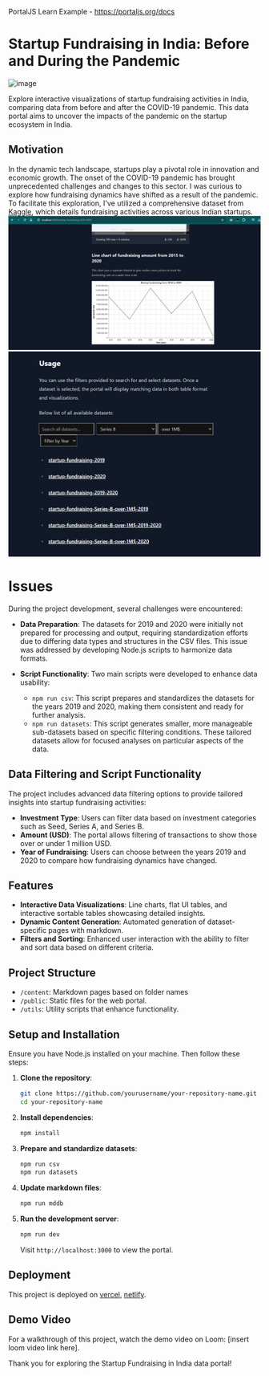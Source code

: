 PortalJS Learn Example - https://portaljs.org/docs

# Startup Fundraising in India: Before and During the Pandemic
![image](https://github.com/AlmubdyMutaikhan/my-dataportal/assets/71497569/868f6f85-307e-44a0-8da0-6f231045543d)

Explore interactive visualizations of startup fundraising activities in India, comparing data from before and after the COVID-19 pandemic. This data portal aims to uncover the impacts of the pandemic on the startup ecosystem in India.

## Motivation

In the dynamic tech landscape, startups play a pivotal role in innovation and economic growth. The onset of the COVID-19 pandemic has brought unprecedented challenges and changes to this sector. I was curious to explore how fundraising dynamics have shifted as a result of the pandemic. To facilitate this exploration, I've utilized a comprehensive dataset from [Kaggle](https://www.kaggle.com/datasets/arpan129/startups-funding-dataset), which details fundraising activities across various Indian startups.
![alt text](image-1.png)
![alt text](image-2.png)

# Issues

During the project development, several challenges were encountered:

- **Data Preparation**: The datasets for 2019 and 2020 were initially not prepared for processing and output, requiring standardization efforts due to differing data types and structures in the CSV files. This issue was addressed by developing Node.js scripts to harmonize data formats.

- **Script Functionality**: Two main scripts were developed to enhance data usability:
  - `npm run csv`: This script prepares and standardizes the datasets for the years 2019 and 2020, making them consistent and ready for further analysis.
  - `npm run datasets`: This script generates smaller, more manageable sub-datasets based on specific filtering conditions. These tailored datasets allow for focused analyses on particular aspects of the data.

## Data Filtering and Script Functionality

The project includes advanced data filtering options to provide tailored insights into startup fundraising activities:

- **Investment Type**: Users can filter data based on investment categories such as Seed, Series A, and Series B.
- **Amount (USD)**: The portal allows filtering of transactions to show those over or under 1 million USD.
- **Year of Fundraising**: Users can choose between the years 2019 and 2020 to compare how fundraising dynamics have changed.



## Features

- **Interactive Data Visualizations**: Line charts, flat UI tables, and interactive sortable tables showcasing detailed insights.
- **Dynamic Content Generation**: Automated generation of dataset-specific pages with markdown.
- **Filters and Sorting**: Enhanced user interaction with the ability to filter and sort data based on different criteria.

## Project Structure
- `/content`: Markdown pages based on folder names
- `/public`: Static files for the web portal.
- `/utils`: Utility scripts that enhance functionality.

## Setup and Installation

Ensure you have Node.js installed on your machine. Then follow these steps:

1. **Clone the repository**:
   ```bash
   git clone https://github.com/yourusername/your-repository-name.git
   cd your-repository-name
   ```

2. **Install dependencies**:
   ```bash
   npm install
   ```

3. **Prepare and standardize datasets**:
   ```bash
   npm run csv
   npm run datasets
   ```

4. **Update markdown files**:
   ```bash
   npm run mddb
   ```

5. **Run the development server**:
   ```bash
   npm run dev
   ```

   Visit `http://localhost:3000` to view the portal.

## Deployment

This project is deployed on [vercel](https://my-dataportal.vercel.app/), [netlify](https://my-data-portal-js.netlify.app/).

## Demo Video

For a walkthrough of this project, watch the demo video on Loom: [insert loom video link here].

Thank you for exploring the Startup Fundraising in India data portal!
